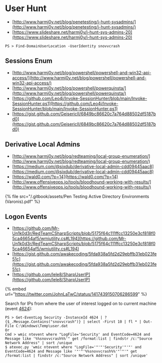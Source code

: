 # User Hunt

* [http://www.harmj0y.net/blog/penetesting/i-hunt-sysadmins/](http://www.harmj0y.net/blog/penetesting/i-hunt-sysadmins/)
* [https://www.slideshare.net/harmj0y/i-hunt-sys-admins-20](https://www.slideshare.net/harmj0y/i-hunt-sys-admins-20)

```
PS > Find-DomainUserLocation -UserIdentity snovvcrash
```




## Sessions Enum

* [http://www.harmj0y.net/blog/powershell/powershell-and-win32-api-access/](http://www.harmj0y.net/blog/powershell/powershell-and-win32-api-access/)
* [http://www.harmj0y.net/blog/powershell/powerquinsta/](http://www.harmj0y.net/blog/powershell/powerquinsta/)
* [https://github.com/Leo4j/Invoke-SessionHunter/blob/main/Invoke-SessionHunter.ps1](https://github.com/Leo4j/Invoke-SessionHunter/blob/main/Invoke-SessionHunter.ps1)
* [https://gist.github.com/GeisericII/6849bc86620c7a764d88502df5187bd0](https://gist.github.com/GeisericII/6849bc86620c7a764d88502df5187bd0)




## Derivative Local Admins

* [http://www.harmj0y.net/blog/redteaming/local-group-enumeration/](http://www.harmj0y.net/blog/redteaming/local-group-enumeration/)
* [https://medium.com/@sixdub/derivative-local-admin-cdd09445aac8](https://medium.com/@sixdub/derivative-local-admin-cdd09445aac8)
* [https://wald0.com/?p=14](https://wald0.com/?p=14)
* [http://www.offensiveops.io/tools/bloodhound-working-with-results/](http://www.offensiveops.io/tools/bloodhound-working-with-results/)

{% file src="/.gitbook/assets/Pen Testing Active Directory Environments (Varonis).pdf" %}




## Logon Events

- [https://github.com/Mr-Un1k0d3r/RedTeamCSharpScripts/blob/5175f64c111ffcc13250e3cf818f05ca46654af5/wmiutility.cs#L194](https://github.com/Mr-Un1k0d3r/RedTeamCSharpScripts/blob/5175f64c111ffcc13250e3cf818f05ca46654af5/wmiutility.cs#L194)
- [https://gist.github.com/awakecoding/5fda938a5fd2d29ebffb31eb023fe51c](https://gist.github.com/awakecoding/5fda938a5fd2d29ebffb31eb023fe51c)
- [https://github.com/lele8/SharpUserIP](https://github.com/lele8/SharpUserIP)

{% embed url="https://twitter.com/JohnLaTwC/status/1417439150706286599" %}

Search for IPs from where the user of interest logged on to current machine (event [4624](https://docs.microsoft.com/en-us/windows/security/threat-protection/auditing/event-4624)):

```
PS > Get-EventLog Security -InstanceId 4624 | ? {$_.Message.Contains("snovvcrash")} | select -First 10 | fl * | Out-File C:\Windows\Temp\user.dat
Or
Cmd > wmic ntevent where "LogFile='Security' and EventCode=4624 and Message like '%%snovvcrash%%'" get /format:list | findstr /c:"Source Network Address" | sort /unique
$ atexec.py 'wmic ntevent where "LogFile='"'"'Security'"'"' and EventCode=4624 and Message like '"'"'%%snovvcrash%%'"'"'" get /format:list | findstr /c:"Source Network Address" | sort /unique'
```
